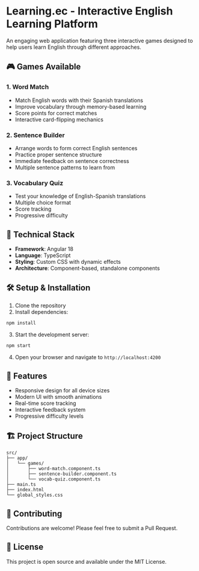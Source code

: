 # Learning.ec - Interactive English Learning Platform

An engaging web application featuring three interactive games designed to help users learn English through different approaches.

## 🎮 Games Available

### 1. Word Match
- Match English words with their Spanish translations
- Improve vocabulary through memory-based learning
- Score points for correct matches
- Interactive card-flipping mechanics

### 2. Sentence Builder
- Arrange words to form correct English sentences
- Practice proper sentence structure
- Immediate feedback on sentence correctness
- Multiple sentence patterns to learn from

### 3. Vocabulary Quiz
- Test your knowledge of English-Spanish translations
- Multiple choice format
- Score tracking
- Progressive difficulty

## 🚀 Technical Stack

- **Framework**: Angular 18
- **Language**: TypeScript
- **Styling**: Custom CSS with dynamic effects
- **Architecture**: Component-based, standalone components

## 🛠️ Setup & Installation

1. Clone the repository
2. Install dependencies:
```bash
npm install
```
3. Start the development server:
```bash
npm start
```
4. Open your browser and navigate to `http://localhost:4200`

## 🎯 Features

- Responsive design for all device sizes
- Modern UI with smooth animations
- Real-time score tracking
- Interactive feedback system
- Progressive difficulty levels

## 🏗️ Project Structure

```
src/
├── app/
│   └── games/
│       ├── word-match.component.ts
│       ├── sentence-builder.component.ts
│       └── vocab-quiz.component.ts
├── main.ts
├── index.html
└── global_styles.css
```

## 🤝 Contributing

Contributions are welcome! Please feel free to submit a Pull Request.

## 📝 License

This project is open source and available under the MIT License.